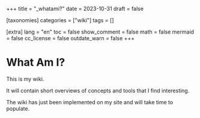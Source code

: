 +++
title = "_whatami?"
date = 2023-10-31
draft = false

[taxonomies]
categories = ["wiki"]
tags = []

[extra]
lang = "en"
toc = false
show_comment = false
math = false
mermaid = false
cc_license = false
outdate_warn = false
+++

# What Am I?

This is my wiki.

It will contain short overviews of concepts and tools that I find
interesting.

The wiki has just been implemented on my site and will take time to
populate.
